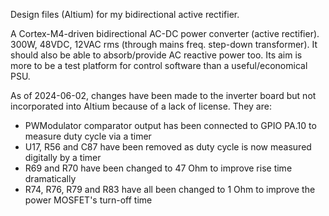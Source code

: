 Design files (Altium) for my bidirectional active rectifier. 

A Cortex-M4-driven bidirectional AC-DC power converter (active rectifier). 300W, 48VDC, 12VAC rms (through mains freq. step-down transformer). It should also be able to absorb/provide AC reactive power too. Its aim is more to be a test platform for control software than a useful/economical PSU. 

As of 2024-06-02, changes have been made to the inverter board but not incorporated into Altium because of a lack of license. They are:
 - PWModulator comparator output has been connected to GPIO PA.10 to measure duty cycle via a timer
 - U17, R56 and C87 have been removed as duty cycle is now measured digitally by a timer
 - R69 and R70 have been changed to 47 Ohm to improve rise time dramatically
 - R74, R76, R79 and R83 have all been changed to 1 Ohm to improve the power MOSFET's turn-off time